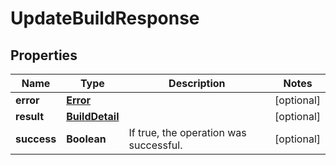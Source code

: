 

# UpdateBuildResponse

## Properties

Name | Type | Description | Notes
------------ | ------------- | ------------- | -------------
**error** | [**Error**](Error.md) |  |  [optional]
**result** | [**BuildDetail**](BuildDetail.md) |  |  [optional]
**success** | **Boolean** | If true, the operation was successful. |  [optional]



